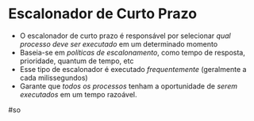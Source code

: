 
# Escalonador de Curto Prazo

- O escalonador de curto prazo é responsável por selecionar *qual processo deve ser executado* em um determinado momento 
- Baseia-se em *políticas de escalonamento*, como tempo de resposta, prioridade, quantum de tempo, etc 
- Esse tipo de escalonador é executado *frequentemente* (geralmente a cada milissegundos) 
- Garante que *todos os processos* tenham a oportunidade de *serem executados* em um tempo razoável.

#so

